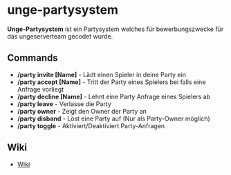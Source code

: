 # unge-partysystem
**Unge-Partysystem** ist ein Partysystem welches für bewerbungszwecke für das ungeserverteam gecodet wurde.

## Commands

* **/party invite [Name]**        -       Lädt einen Spieler in deine Party ein
* **/party accept [Name]**        -       Tritt der Party eines Spielers bei falls eine Anfrage vorliegt
* **/party decline [Name]**       -       Lehnt eine Party Anfrage eines Spielers ab
* **/party leave**                -       Verlasse die Party
* **/party owner**                -       Zeigt den Owner der Party an
* **/party disband**              -       Löst eine Party auf (Nur als Party-Owner möglich)
* **/party toggle**               -       Aktiviert/Deaktiviert Party-Anfragen

## Wiki

* [Wiki](https://github.com/SimonSkyTV/unge-partysystem/wiki/https://github.com/SimonSkyTV/unge-partysystem/wiki)
